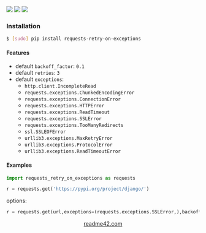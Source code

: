 <!--
https://readme42.com
-->


[![](https://img.shields.io/pypi/v/requests-retry-on-exceptions.svg?maxAge=3600)](https://pypi.org/project/requests-retry-on-exceptions/)
[![](https://img.shields.io/badge/License-Unlicense-blue.svg?longCache=True)](https://unlicense.org/)
[![](https://github.com/andrewp-as-is/requests-retry-on-exceptions.py/workflows/tests42/badge.svg)](https://github.com/andrewp-as-is/requests-retry-on-exceptions.py/actions)

### Installation
```bash
$ [sudo] pip install requests-retry-on-exceptions
```

#### Features
+   default `backoff_factor`: `0.1`
+   default `retries`: `3`
+   default `exceptions`:
    +   `http.client.IncompleteRead`
    +   `requests.exceptions.ChunkedEncodingError`
    +   `requests.exceptions.ConnectionError`
    +   `requests.exceptions.HTTPError`
    +   `requests.exceptions.ReadTimeout`
    +   `requests.exceptions.SSLError`
    +   `requests.exceptions.TooManyRedirects`
    +   `ssl.SSLEOFError`
    +   `urllib3.exceptions.MaxRetryError`
    +   `urllib3.exceptions.ProtocolError`
    +   `urllib3.exceptions.ReadTimeoutError`

#### Examples
```python
import requests_retry_on_exceptions as requests

r = requests.get('https://pypi.org/project/django/')
```

options:
```python
r = requests.get(url,exceptions=(requests.exceptions.SSLError,),backoff_factor=0.1,retries=3)
```

<p align="center">
    <a href="https://readme42.com/">readme42.com</a>
</p>